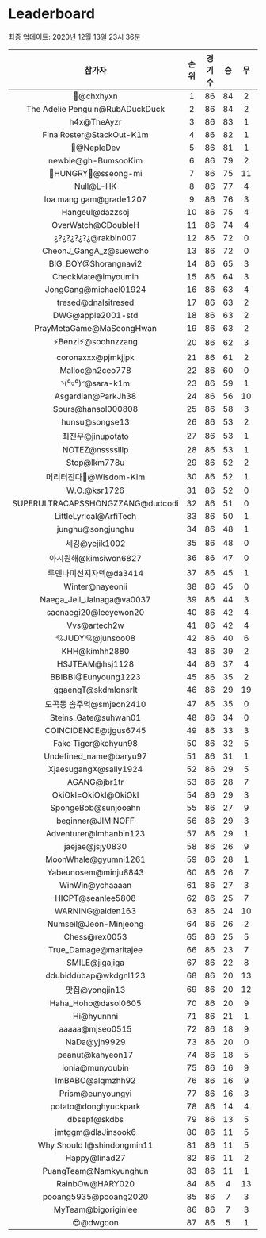# Leaderboard
최종 업데이트: 2020년 12월 13일 23시 36분




| 참가자 | 순위 | 경기수 | 승 | 무 | 패 | 승점 |
|:---:|:---:|:---:|:---:|:---:|:---:|:---:|
| 👑@chxhyxn | 1 | 86 | 84 | 2 | 0 | 254 |
| The Adelie Penguin@RubADuckDuck | 2 | 86 | 84 | 2 | 0 | 254 |
| h4x@TheAyzr | 3 | 86 | 83 | 1 | 2 | 250 |
| FinalRoster@StackOut-K1m | 4 | 86 | 82 | 1 | 3 | 247 |
| 🥈@NepleDev | 5 | 86 | 81 | 1 | 4 | 244 |
| newbie@gh-BumsooKim | 6 | 86 | 79 | 2 | 5 | 239 |
| 🍗HUNGRY🍗@sseong-mi | 7 | 86 | 75 | 11 | 0 | 236 |
| Null@L-HK | 8 | 86 | 77 | 4 | 5 | 235 |
| loa mang gam@grade1207 | 9 | 86 | 76 | 3 | 7 | 231 |
| Hangeul@dazzsoj | 10 | 86 | 75 | 4 | 7 | 229 |
| OverWatch@CDoubleH | 11 | 86 | 74 | 4 | 8 | 226 |
| ¿?¿?¿?¿?¿@rakbin007 | 12 | 86 | 72 | 0 | 14 | 216 |
| CheonJ_GangA_z@suewcho | 13 | 86 | 72 | 0 | 14 | 216 |
| BIG_BOY@Shorangnavi2 | 14 | 86 | 65 | 3 | 18 | 198 |
| CheckMate@imyoumin | 15 | 86 | 64 | 3 | 19 | 195 |
| JongGang@michael01924 | 16 | 86 | 63 | 4 | 19 | 193 |
| tresed@dnalsitresed | 17 | 86 | 63 | 2 | 21 | 191 |
| DWG@apple2001-std | 18 | 86 | 63 | 2 | 21 | 191 |
| PrayMetaGame@MaSeongHwan | 19 | 86 | 63 | 2 | 21 | 191 |
| ⚡Benzi⚡@soohnzzang | 20 | 86 | 62 | 3 | 21 | 189 |
| coronaxxx@pjmkjjpk | 21 | 86 | 61 | 2 | 23 | 185 |
| Malloc@n2ceo778 | 22 | 86 | 60 | 0 | 26 | 180 |
| ◝(⁰▿⁰)◜@sara-k1m | 23 | 86 | 59 | 1 | 26 | 178 |
| Asgardian@ParkJh38 | 24 | 86 | 56 | 10 | 20 | 178 |
| Spurs@hansol000808 | 25 | 86 | 58 | 3 | 25 | 177 |
| hunsu@songse13 | 26 | 86 | 53 | 2 | 31 | 161 |
| 최진우@jinupotato | 27 | 86 | 53 | 1 | 32 | 160 |
| NOTEZ@nsssslllp | 28 | 86 | 53 | 1 | 32 | 160 |
| Stop@lkm778u | 29 | 86 | 52 | 2 | 32 | 158 |
| 머리터진다🤯@Wisdom-Kim | 30 | 86 | 52 | 1 | 33 | 157 |
| W.O.@ksr1726 | 31 | 86 | 52 | 0 | 34 | 156 |
| SUPERULTRACAPSSHONGZZANG@dudcodi | 32 | 86 | 51 | 0 | 35 | 153 |
| LittleLyrical@ArfiTech | 33 | 86 | 50 | 1 | 35 | 151 |
| junghu@songjunghu | 34 | 86 | 48 | 1 | 37 | 145 |
| 세깅@yejik1002 | 35 | 86 | 48 | 0 | 38 | 144 |
| 아시원해@kimsiwon6827 | 36 | 86 | 47 | 0 | 39 | 141 |
| 루덴나미선지자덱@da3414 | 37 | 86 | 45 | 1 | 40 | 136 |
| Winter@nayeonii | 38 | 86 | 45 | 0 | 41 | 135 |
| Naega_Jeil_Jalnaga@va0037 | 39 | 86 | 44 | 3 | 39 | 135 |
| saenaegi20@leeyewon20 | 40 | 86 | 42 | 4 | 40 | 130 |
| Vvs@artech2w | 41 | 86 | 42 | 4 | 40 | 130 |
| 💘JUDY💘@junsoo08 | 42 | 86 | 40 | 6 | 40 | 126 |
| KHH@kimhh2880 | 43 | 86 | 39 | 2 | 45 | 119 |
| HSJTEAM@hsj1128 | 44 | 86 | 37 | 4 | 45 | 115 |
| BBIBBI@Eunyoung1223 | 45 | 86 | 35 | 2 | 49 | 107 |
| ggaengT@skdmlqnsrlt | 46 | 86 | 29 | 19 | 38 | 106 |
| 도곡동 솜주먹@smjeon2410 | 47 | 86 | 35 | 0 | 51 | 105 |
| Steins_Gate@suhwan01 | 48 | 86 | 34 | 0 | 52 | 102 |
| COINCIDENCE@tjgus6745 | 49 | 86 | 33 | 3 | 50 | 102 |
| Fake Tiger@kohyun98 | 50 | 86 | 32 | 5 | 49 | 101 |
| Undefined_name@baryu97 | 51 | 86 | 31 | 1 | 54 | 94 |
| XjaesugangX@sally1924 | 52 | 86 | 29 | 5 | 52 | 92 |
| AGANG@jbr1tr | 53 | 86 | 28 | 7 | 51 | 91 |
| OkiOkl=OkiOkl@OkiOkl | 54 | 86 | 29 | 3 | 54 | 90 |
| SpongeBob@sunjooahn | 55 | 86 | 27 | 9 | 50 | 90 |
| beginner@JIMINOFF | 56 | 86 | 29 | 3 | 54 | 90 |
| Adventurer@Imhanbin123 | 57 | 86 | 29 | 1 | 56 | 88 |
| jaejae@jsjy0830 | 58 | 86 | 26 | 9 | 51 | 87 |
| MoonWhale@gyumni1261 | 59 | 86 | 28 | 1 | 57 | 85 |
| Yabeunosem@minju8843 | 60 | 86 | 26 | 7 | 53 | 85 |
| WinWin@ychaaaan | 61 | 86 | 27 | 3 | 56 | 84 |
| HICPT@seanlee5808 | 62 | 86 | 25 | 7 | 54 | 82 |
| WARNING@aiden163 | 63 | 86 | 24 | 10 | 52 | 82 |
| Numseil@Jeon-Minjeong | 64 | 86 | 26 | 2 | 58 | 80 |
| Chess@rex0053 | 65 | 86 | 25 | 5 | 56 | 80 |
| True_Damage@maritajee | 66 | 86 | 23 | 7 | 56 | 76 |
| SMILE@jigajiga | 67 | 86 | 22 | 8 | 56 | 74 |
| ddubiddubap@wkdgnl123 | 68 | 86 | 20 | 13 | 53 | 73 |
| 맛집@yongjin13 | 69 | 86 | 20 | 12 | 54 | 72 |
| Haha_Hoho@dasol0605 | 70 | 86 | 20 | 9 | 57 | 69 |
| Hi@hyunnni | 71 | 86 | 21 | 1 | 64 | 64 |
| aaaaa@mjseo0515 | 72 | 86 | 18 | 9 | 59 | 63 |
| NaDa@yjh9929 | 73 | 86 | 20 | 0 | 66 | 60 |
| peanut@kahyeon17 | 74 | 86 | 18 | 5 | 63 | 59 |
| ionia@munyoubin | 75 | 86 | 16 | 9 | 61 | 57 |
| ImBABO@alqmzhh92 | 76 | 86 | 16 | 9 | 61 | 57 |
| Prism@eunyoungyi | 77 | 86 | 16 | 3 | 67 | 51 |
| potato@donghyuckpark | 78 | 86 | 14 | 4 | 68 | 46 |
| dbsepf@skdbs | 79 | 86 | 13 | 5 | 68 | 44 |
| jmtggm@dlaJinsook6 | 80 | 86 | 11 | 5 | 70 | 38 |
| Why Should I@shindongmin11 | 81 | 86 | 11 | 5 | 70 | 38 |
| Happy@linad27 | 82 | 86 | 11 | 2 | 73 | 35 |
| PuangTeam@Namkyunghun | 83 | 86 | 11 | 1 | 74 | 34 |
| RainbOw@HARY020 | 84 | 86 | 4 | 13 | 69 | 25 |
| pooang5935@pooang2020 | 85 | 86 | 7 | 3 | 76 | 24 |
| MyTeam@bigoriginlee | 86 | 86 | 7 | 3 | 76 | 24 |
| 😎@dwgoon | 87 | 86 | 5 | 1 | 80 | 16 |